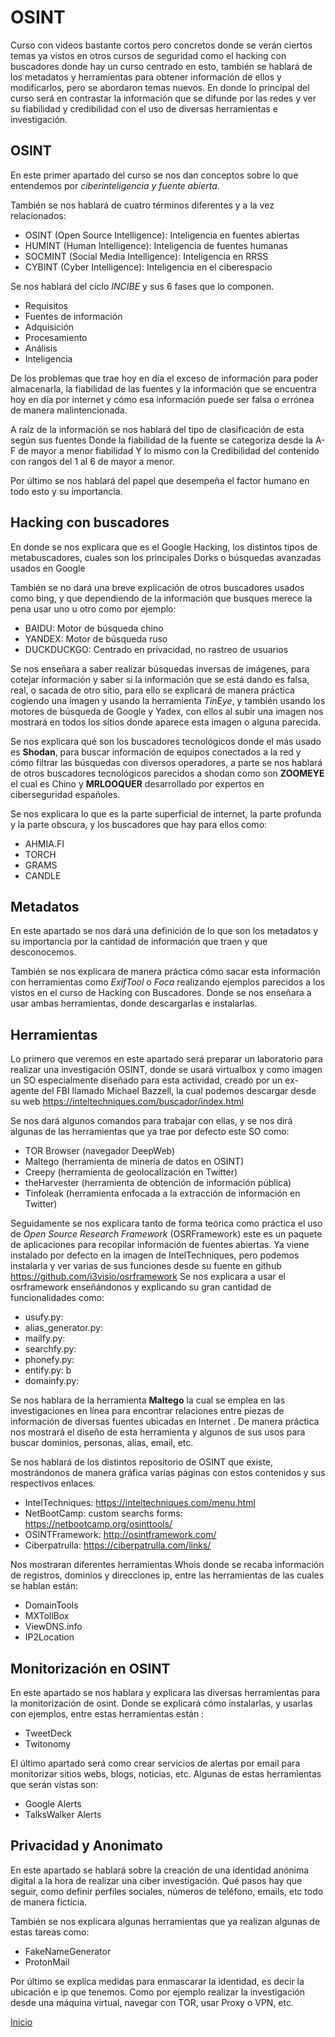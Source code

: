 # OSINT

Curso con videos bastante cortos pero concretos donde se verán ciertos temas ya vistos en otros cursos de seguridad como el hacking con buscadores donde hay un curso centrado en esto, también se hablará de los metadatos y herramientas para obtener información de ellos y modificarlos, pero se abordaron temas nuevos. En donde lo principal del curso será en contrastar la información que se difunde por las redes y ver su fiabilidad y credibilidad con el uso de diversas herramientas e investigación.

## OSINT

En este primer apartado del curso se nos dan conceptos sobre lo que entendemos por _ciberinteligencia y fuente abierta_.

También se nos hablará de cuatro términos diferentes y a la vez relacionados:
- OSINT (Open Source Intelligence): Inteligencia en fuentes abiertas
- HUMINT (Human Intelligence): Inteligencia de fuentes humanas
- SOCMINT (Social Media Intelligence): Inteligencia en RRSS
- CYBINT (Cyber Intelligence): Inteligencia en el ciberespacio

Se nos hablará del ciclo _INCIBE_ y sus 6 fases que lo componen.
- Requisitos
- Fuentes de información
- Adquisición
- Procesamiento
- Análisis
- Inteligencia

De los problemas que trae hoy en día el exceso de información para poder almacenarla, la fiabilidad de las fuentes y la información que se encuentra hoy en día por internet y cómo esa información puede ser falsa o errónea de manera malintencionada.

A raíz de la información se nos hablará del tipo de clasificación de esta según sus fuentes
Donde la fiabilidad de la fuente se categoriza desde la A-F de mayor a menor fiabilidad
Y lo mismo con la Credibilidad del contenido con rangos del 1 al 6 de mayor a menor.

Por último se nos hablará del papel que desempeña el factor humano en todo esto y su importancia.

## Hacking con buscadores

En donde se nos explicara que es el Google Hacking, los distintos tipos de metabuscadores,  cuales son los principales Dorks o búsquedas avanzadas usados en Google

También se no dará una breve explicación de otros buscadores usados como bing, y que dependiendo de la información que busques merece la pena usar uno u otro como por ejemplo:
- BAIDU: Motor de búsqueda chino
- YANDEX: Motor de búsqueda ruso
- DUCKDUCKGO: Centrado en privacidad, no rastreo de usuarios

Se nos enseñara a saber realizar búsquedas inversas de imágenes, para cotejar información y saber si la información que se está dando es falsa, real, o sacada de otro sitio, para ello se explicará de manera práctica cogiendo una imagen y usando la herramienta _TinEye_, y también usando los motores de búsqueda de Google y Yadex, con ellos al subir una imagen nos mostrará en todos los sitios donde aparece esta imagen o alguna parecida.

Se nos explicara qué son los buscadores tecnológicos donde el más usado es __Shodan__, para buscar información de equipos conectados a la red y cómo filtrar las búsquedas con diversos operadores, a parte se nos hablará de otros buscadores tecnológicos parecidos a shodan como son __ZOOMEYE__ el cual es Chino y __MRLOOQUER__ desarrollado por expertos en ciberseguridad españoles.

Se nos explicara lo que es la parte superficial de internet, la parte profunda y la parte obscura, y los buscadores que hay para ellos como:
- AHMIA.FI
- TORCH
- GRAMS
- CANDLE

## Metadatos

En este apartado se nos dará una definición de lo que son los metadatos y su importancia por la cantidad de información que traen y que desconocemos.

También se nos explicara de manera práctica cómo sacar esta información con herramientas como _ExifTool_ o _Foca_ realizando ejemplos parecidos a los vistos en el curso de Hacking con Buscadores. Donde se nos enseñara a usar ambas herramientas, donde descargarlas e instalarlas.

## Herramientas

Lo primero que veremos en este apartado será preparar un laboratorio para realizar una investigación OSINT, donde se usará virtualbox y como imagen un SO especialmente diseñado para esta actividad, creado por un ex-agente del FBI llamado Michael Bazzell, la cual podemos descargar desde su web https://inteltechniques.com/buscador/index.html

Se nos dará algunos comandos para trabajar con ellas, y se nos dirá algunas de las herramientas que ya trae por defecto este SO como:
- TOR Browser (navegador DeepWeb)
- Maltego (herramienta de minería de datos en OSINT)
- Creepy (herramienta de geolocalización en Twitter)
- theHarvester (herramienta de obtención de información pública)
- Tinfoleak (herramienta enfocada a la extracción de información en Twitter)

Seguidamente se nos explicara tanto de forma teórica como práctica el uso de _Open Source Research Framework_ (OSRFramework) este es un paquete de aplicaciones para recopilar información de fuentes abiertas.
Ya viene instalado por defecto en la imagen de IntelTechniques, pero podemos instalarla y ver varias de sus funciones desde su fuente en github https://github.com/i3visio/osrframework
Se nos explicara a usar el osrframework enseñándonos y explicando su gran cantidad de funcionalidades como:
- usufy.py: 
- alias_generator.py: 
- mailfy.py:
- searchfy.py: 
- phonefy.py: 
- entify.py: b
- domainfy.py: 

Se nos hablara de la herramienta __Maltego__ la cual se emplea en las investigaciones en línea para
encontrar relaciones entre piezas de información de diversas fuentes ubicadas en Internet .
De manera práctica nos mostrará el diseño de esta herramienta y algunos de sus usos para buscar dominios, personas, alias, email, etc.

Se nos hablará de los distintos repositorio de OSINT que existe, mostrándonos de manera gráfica varias páginas con estos contenidos y sus respectivos enlaces.
- IntelTechniques: https://inteltechniques.com/menu.html
- NetBootCamp: custom searchs forms: https://netbootcamp.org/osinttools/
- OSINTFramework: http://osintframework.com/
- Ciberpatrulla: https://ciberpatrulla.com/links/

Nos mostraran diferentes herramientas Whois donde se recaba información de registros, dominios y direcciones ip, entre las herramientas de las cuales se hablan están:
- DomainTools
- MXTollBox
- ViewDNS.info
- IP2Location

## Monitorización en OSINT

En este apartado se nos hablara y explicara las diversas herramientas para la monitorización de osint.
Donde se explicará cómo instalarlas, y usarlas con ejemplos, entre estas herramientas están :
- TweetDeck
- Twitonomy

El último apartado será como crear servicios de alertas por email para monitorizar sitios webs, blogs, noticias, etc.
Algunas de estas herramientas que serán vistas son:
- Google Alerts
- TalksWalker Alerts

## Privacidad y Anonimato

En este apartado se hablará sobre la creación de una identidad anónima digital a la hora de realizar una ciber investigación. Qué pasos hay que seguir, como definir perfiles sociales, números de teléfono, emails, etc todo de manera ficticia.

También se nos explicara algunas herramientas que ya realizan algunas de estas tareas como:
- FakeNameGenerator
- ProtonMail

Por último se explica medidas para enmascarar la identidad, es decir la ubicación e ip que tenemos.
Como por ejemplo realizar la investigación desde una máquina virtual, navegar con TOR, usar Proxy o VPN, etc.

[Inicio](https://franciscocadena.github.io/Resumen-Curso-Ciberseguridad/)

